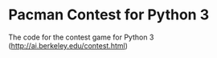 # Pacman Contest for Python 3

The code for the contest game for Python 3 (http://ai.berkeley.edu/contest.html)
